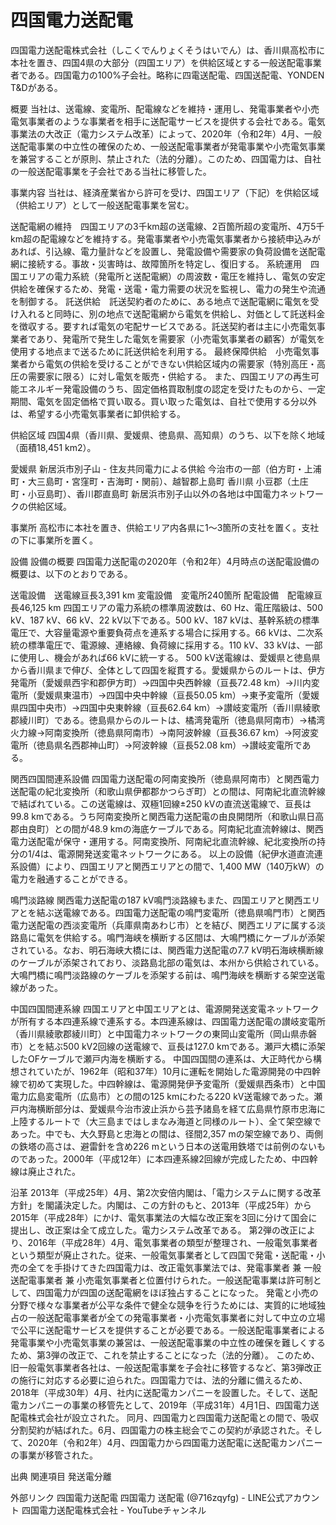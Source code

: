 # 四国電力送配電

四国電力送配電株式会社（しこくでんりょくそうはいでん）は、香川県高松市に本社を置き、四国4県の大部分（四国エリア）を供給区域とする一般送配電事業者である。四国電力の100%子会社。略称に四電送配電、四国送配電、YONDEN T&Dがある。

概要
当社は、送電線、変電所、配電線などを維持・運用し、発電事業者や小売電気事業者のような事業者を相手に送配電サービスを提供する会社である。電気事業法の大改正（電力システム改革）によって、2020年（令和2年）4月、一般送配電事業の中立性の確保のため、一般送配電事業者が発電事業や小売電気事業を兼営することが原則、禁止された（法的分離）。このため、四国電力は、自社の一般送配電事業を子会社である当社に移管した。

事業内容
当社は、経済産業省から許可を受け、四国エリア（下記）を供給区域（供給エリア）として一般送配電事業を営む。

送配電網の維持　四国エリアの3千km超の送電線、2百箇所超の変電所、4万5千km超の配電線などを維持する。発電事業者や小売電気事業者から接続申込みがあれば、引込線、電力量計などを設置し、発電設備や需要家の負荷設備を送配電網に接続する。事故・災害時は、故障箇所を特定し、復旧する。
系統運用　四国エリアの電力系統（発電所と送配電網）の周波数・電圧を維持し、電気の安定供給を確保するため、発電・送電・電力需要の状況を監視し、電力の発生や流通を制御する。
託送供給　託送契約者のために、ある地点で送配電網に電気を受け入れると同時に、別の地点で送配電網から電気を供給し、対価として託送料金を徴収する。要すれば電気の宅配サービスである。託送契約者は主に小売電気事業者であり、発電所で発生した電気を需要家（小売電気事業者の顧客）が電気を使用する地点まで送るために託送供給を利用する。
最終保障供給　小売電気事業者から電気の供給を受けることができない供給区域内の需要家（特別高圧・高圧の需要家に限る）に対し電気を販売・供給する。
また、四国エリアの再生可能エネルギー発電設備のうち、固定価格買取制度の認定を受けたものから、一定期間、電気を固定価格で買い取る。買い取った電気は、自社で使用する分以外は、希望する小売電気事業者に卸供給する。

供給区域
四国4県（香川県、愛媛県、徳島県、高知県）のうち、以下を除く地域（面積18,451 km2）。 

愛媛県
新居浜市別子山 - 住友共同電力による供給
今治市の一部（伯方町・上浦町・大三島町・宮窪町・吉海町・関前）、越智郡上島町
香川県
小豆郡（土庄町・小豆島町）、香川郡直島町
新居浜市別子山以外の各地は中国電力ネットワークの供給区域。

事業所
高松市に本社を置き、供給エリア内各県に1～3箇所の支社を置く。支社の下に事業所を置く。

設備
設備の概要
四国電力送配電の2020年（令和2年）4月時点の送配電設備の概要は、以下のとおりである。

送電設備　送電線亘長3,391 km
変電設備　変電所240箇所
配電設備　配電線亘長46,125 km
四国エリアの電力系統の標準周波数は、60 Hz、電圧階級は、500 kV、187 kV、66 kV、22 kV以下である。500 kV、187 kVは、基幹系統の標準電圧で、大容量電源や重要負荷点を連系する場合に採用する。66 kVは、二次系統の標準電圧で、電源線、連絡線、負荷線に採用する。110 kV、33 kVは、一部に使用し、機会があれば66 kVに統一する。
500 kV送電線は、愛媛県と徳島県から香川県まで伸び、全体として四国を縦貫する。愛媛県からのルートは、伊方発電所（愛媛県西宇和郡伊方町）→四国中央西幹線（亘長72.48 km）→川内変電所（愛媛県東温市）→四国中央中幹線（亘長50.05 km）→東予変電所（愛媛県四国中央市）→四国中央東幹線（亘長62.64 km）→讃岐変電所（香川県綾歌郡綾川町）である。徳島県からのルートは、橘湾発電所（徳島県阿南市）→橘湾火力線→阿南変換所（徳島県阿南市）→南阿波幹線（亘長36.67 km）→阿波変電所（徳島県名西郡神山町）→阿波幹線（亘長52.08 km）→讃岐変電所である。

関西四国間連系設備
四国電力送配電の阿南変換所（徳島県阿南市）と関西電力送配電の紀北変換所（和歌山県伊都郡かつらぎ町）との間は、阿南紀北直流幹線で結ばれている。この送電線は、双極1回線±250 kVの直流送電線で、亘長は99.8 kmである。うち阿南変換所と関西電力送配電の由良開閉所（和歌山県日高郡由良町）との間が48.9 kmの海底ケーブルである。阿南紀北直流幹線は、関西電力送配電が保守・運用する。阿南変換所、阿南紀北直流幹線、紀北変換所の持分の1/4は、電源開発送変電ネットワークにある。
以上の設備（紀伊水道直流連系設備）により、四国エリアと関西エリアとの間で、1,400 MW（140万kW）の電力を融通することができる。

鳴門淡路線
関西電力送配電の187 kV鳴門淡路線もまた、四国エリアと関西エリアとを結ぶ送電線である。四国電力送配電の鳴門変電所（徳島県鳴門市）と関西電力送配電の西淡変電所（兵庫県南あわじ市）とを結び、関西エリアに属する淡路島に電気を供給する。鳴門海峡を横断する区間は、大鳴門橋にケーブルが添架されている。なお、明石海峡大橋には、関西電力送配電の7.7 kV明石海峡横断線のケーブルが添架されており、淡路島北部の電気は、本州から供給されている。
大鳴門橋に鳴門淡路線のケーブルを添架する前は、鳴門海峡を横断する架空送電線があった。

中国四国間連系線
四国エリアと中国エリアとは、電源開発送変電ネットワークが所有する本四連系線で連系する。本四連系線は、四国電力送配電の讃岐変電所（香川県綾歌郡綾川町）と中国電力ネットワークの東岡山変電所（岡山県赤磐市）とを結ぶ500 kV2回線の送電線で、亘長は127.0 kmである。瀬戸大橋に添架したOFケーブルで瀬戸内海を横断する。
中国四国間の連系は、大正時代から構想されていたが、1962年（昭和37年）10月に運転を開始した電源開発の中四幹線で初めて実現した。中四幹線は、電源開発伊予変電所（愛媛県西条市）と中国電力広島変電所（広島市）との間の125 kmにわたる220 kV送電線であった。瀬戸内海横断部分は、愛媛県今治市波止浜から芸予諸島を経て広島県竹原市忠海に上陸するルートで（大三島まではしまなみ海道と同様のルート）、全て架空線であった。中でも、大久野島と忠海との間は、径間2,357 mの架空線であり、両側の鉄塔の高さは、避雷針を含め226 mという日本の送電用鉄塔では前例のないものであった。2000年（平成12年）に本四連系線2回線が完成したため、中四幹線は廃止された。

沿革
2013年（平成25年）4月、第2次安倍内閣は、「電力システムに関する改革方針」を閣議決定した。内閣は、この方針のもと、2013年（平成25年）から2015年（平成28年）にかけ、電気事業法の大幅な改正案を3回に分けて国会に提出し、改正案は全て成立した。電力システム改革である。
第2弾の改正により、2016年（平成28年）4月、電気事業者の類型が整理され、一般電気事業者という類型が廃止された。従来、一般電気事業者として四国で発電・送配電・小売の全てを手掛けてきた四国電力は、改正電気事業法では、発電事業者 兼 一般送配電事業者 兼 小売電気事業者と位置付けられた。一般送配電事業は許可制として、四国電力が四国の送配電網をほぼ独占することになった。
発電と小売の分野で様々な事業者が公平な条件で健全な競争を行うためには、実質的に地域独占の一般送配電事業者が全ての発電事業者・小売電気事業者に対して中立の立場で公平に送配電サービスを提供することが必要である。一般送配電事業者による発電事業や小売電気事業の兼営は、一般送配電事業の中立性の確保を難しくするため、第3弾の改正で、これを禁止することになった（法的分離）。
このため、旧一般電気事業者各社は、一般送配電事業を子会社に移管するなど、第3弾改正の施行に対応する必要に迫られた。四国電力では、法的分離に備えるため、2018年（平成30年）4月、社内に送配電カンパニーを設置した。そして、送配電カンパニーの事業の移管先として、2019年（平成31年）4月1日、四国電力送配電株式会社が設立された。
同月、四国電力と四国電力送配電との間で、吸収分割契約が結ばれた。6月、四国電力の株主総会でこの契約が承認された。そして、2020年（令和2年）4月、四国電力から四国電力送配電に送配電カンパニーの事業が移管された。

出典
関連項目
発送電分離

外部リンク
四国電力送配電
四国電力 送配電 (@716zqyfg) - LINE公式アカウント
四国電力送配電株式会社 - YouTubeチャンネル